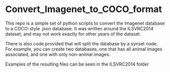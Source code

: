 # Convert_Imagenet_to_COCO_format

This repo is a simple set of python scripts to convert the Imagenet database to a COCO-style .json database.  It was written around the ILSVRC2014 dataset, and may not work exactly for other years of the dataset.

There is also code provided that will split the database by a synset node.  For example, you can create two databases, one that has all animal images associated, and one with only non-animal images.

Examples of the resulting files can be seen in the ILSVRC2014 folder
